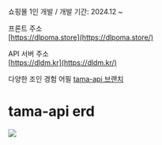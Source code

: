 쇼핑몰 1인 개발 / 개발 기간: 2024.12 ~  

프론트 주소  
[https://dlpoma.store](https://dlpoma.store/)  

API 서버 주소  
[https://dldm.kr](https://dldm.kr/)  

다양한 조인 경험 어필 
[tama-api 브랜치](https://github.com/kimtaehyun304/tama-api/blob/master/src/main/java/org/example/tamaapi/repository/item/query/ItemQueryRepository.java)  

<h1>tama-api erd</h1>

<img src="https://github.com/user-attachments/assets/1a6f9dc5-a0d3-43bc-bd43-b6a99ce217b0">

